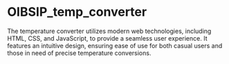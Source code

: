 # OIBSIP_temp_converter
The temperature converter utilizes modern web technologies, including HTML, CSS, and JavaScript, to provide a seamless user experience. It features an intuitive design, ensuring ease of use for both casual users and those in need of precise temperature conversions.
